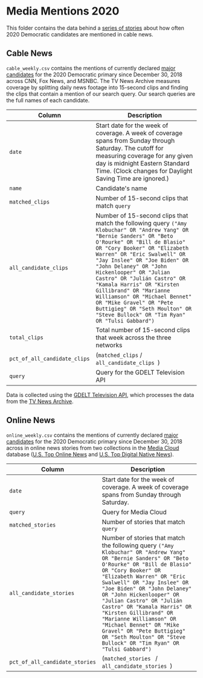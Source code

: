 # Media Mentions 2020

This folder contains the data behind a [series of stories](https://fivethirtyeight.com/features/beto-orourke-ignored-cable-news-and-it-ignored-him/) about how often 2020 Democratic candidates are mentioned in cable news.

## Cable News

`cable_weekly.csv` contains the mentions of currently declared [major candidates](https://fivethirtyeight.com/features/heres-how-were-defining-a-major-presidential-candidate/) for the 2020 Democratic primary since December 30, 2018 across CNN, Fox News, and MSNBC. The TV News Archive measures coverage by splitting daily news footage into 15-second clips and finding the clips that contain a mention of our search query. Our search queries are the full names of each candidate. 


Column | Description
-------|------------
`date` | Start date for the week of coverage. A week of coverage spans from Sunday through Saturday. The cutoff for measuring coverage for any given day is midnight Eastern Standard Time. (Clock changes for Daylight Saving Time are ignored.)
`name` | Candidate's name
`matched_clips` | Number of 15-second clips that match `query`
`all_candidate_clips` | Number of 15-second clips that match the following query ```("Amy Klobuchar" OR "Andrew Yang" OR "Bernie Sanders" OR "Beto O'Rourke" OR "Bill de Blasio" OR "Cory Booker" OR "Elizabeth Warren" OR "Eric Swalwell" OR "Jay Inslee" OR "Joe Biden" OR "John Delaney" OR "John Hickenlooper" OR "Julian Castro" OR "Julián Castro" OR "Kamala Harris" OR "Kirsten Gillibrand" OR "Marianne Williamson" OR "Michael Bennet" OR "Mike Gravel" OR "Pete Buttigieg" OR "Seth Moulton" OR "Steve Bullock" OR "Tim Ryan" OR "Tulsi Gabbard")```
`total_clips` | Total number of 15-second clips that week across the three networks
`pct_of_all_candidate_clips` | (`matched_clips` / `all_candidate_clips `)
`query` | Query for the GDELT Television API

Data is collected using the [GDELT Television API](https://blog.gdeltproject.org/gdelt-2-0-television-api-debuts/), which processes the data from the [TV News Archive](https://archive.org/details/tv).

## Online News

`online_weekly.csv` contains the mentions of currently declared [major candidates](https://fivethirtyeight.com/features/heres-how-were-defining-a-major-presidential-candidate/) for the 2020 Democratic primary since December 30, 2018 across in online news stories from two collections in the [Media Cloud](https://mediacloud.org/) database ([U.S. Top Online News](https://sources.mediacloud.org/#/collections/58722749) and [U.S. Top Digital Native News](https://sources.mediacloud.org/#/collections/57078150)).

Column | Description
-------|------------
`date` | Start date for the week of coverage. A week of coverage spans from Sunday through Saturday.
`query` | Query for Media Cloud
`matched_stories` | Number of stories that match `query`
`all_candidate_stories` | Number of stories that match the following query ```("Amy Klobuchar" OR "Andrew Yang" OR "Bernie Sanders" OR "Beto O'Rourke" OR "Bill de Blasio" OR "Cory Booker" OR "Elizabeth Warren" OR "Eric Swalwell" OR "Jay Inslee" OR "Joe Biden" OR "John Delaney" OR "John Hickenlooper" OR "Julian Castro" OR "Julián Castro" OR "Kamala Harris" OR "Kirsten Gillibrand" OR "Marianne Williamson" OR "Michael Bennet" OR "Mike Gravel" OR "Pete Buttigieg" OR "Seth Moulton" OR "Steve Bullock" OR "Tim Ryan" OR "Tulsi Gabbard")```
`pct_of_all_candidate_stories` | (`matched_stories ` / `all_candidate_stories `)
